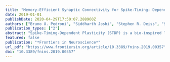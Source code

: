 ```yaml
---
title: "Memory-Efficient Synaptic Connectivity for Spike-Timing- Dependent Plasticity"
date: 2019-01-01
publishDate: 2020-04-29T17:50:07.288960Z
authors: ["Bruno U. Pedroni", "Siddharth Joshi", "Stephen R. Deiss", "Sadique Sheik", "Georgios Detorakis", "Somnath Paul", "Charles Augustine", "Emre O. Neftci", "Gert Cauwenberghs"]
publication_types: ["2"]
abstract: "Spike-Timing-Dependent Plasticity (STDP) is a bio-inspired local incremental weight update rule commonly used for online learning in spike-based neuromorphic systems. In STDP, the intensity of long-term potentiation and depression in synaptic efficacy (weight) between neurons is expressed as a function of the relative timing between pre- and post-synaptic action potentials (spikes), while the polarity of change is dependent on the order (causality) of the spikes. Online STDP weight updates for causal and acausal relative spike times are activated at the onset of post- and pre-synaptic spike events, respectively, implying access to synaptic connectivity both in forward (pre-to-post) and reverse (post-to-pre) directions. Here we study the impact of different arrangements of synaptic connectivity tables on weight storage and STDP updates for large-scale neuromorphic systems. We analyze the memory efficiency for varying degrees of density in synaptic connectivity, ranging from crossbar arrays for full connectivity to pointer-based lookup for sparse connectivity. The study includes comparison of storage and access costs and efficiencies for each memory arrangement, along with a trade-off analysis of the benefits of each data structure depending on application requirements and budget. Finally, we present an alternative formulation of STDP via a delayed causal update mechanism that permits efficient weight access, requiring no more than forward connectivity lookup. We show functional equivalence of the delayed causal updates to the original STDP formulation, with substantial savings in storage and access costs and efficiencies for networks with sparse synaptic connectivity as typically encountered in large-scale models in computational neuroscience."
featured: false
publication: "*Frontiers in Neuroscience*"
url_pdf: "https://www.frontiersin.org/article/10.3389/fnins.2019.00357"
doi: "10.3389/fnins.2019.00357"
---
```


